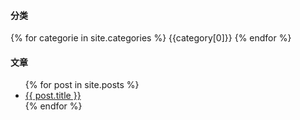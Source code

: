 #### 分类

{% for categorie in site.categories %}
<span>
{{category[0]}}
</span>
{% endfor %}

#### 文章

<ul>
  {% for post in site.posts %}
    <li>
      <a href="{{ post.url }}">{{ post.title }}</a>
    </li>
  {% endfor %}
</ul>
